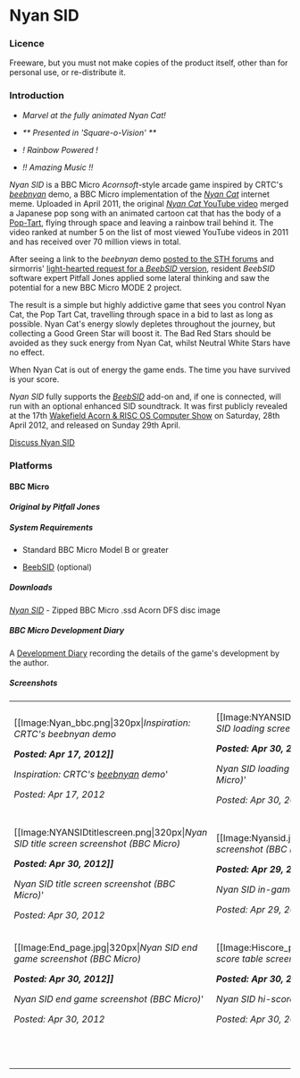 # Nyan SID

### Licence

Freeware, but you must not make copies of the product itself, other than for personal use, or re-distribute it.

### Introduction

-   *Marvel at the fully animated Nyan Cat!*
-   *\*\* Presented in 'Square-o-Vision' \*\**
-   *! Rainbow Powered !*
-   *!! Amazing Music !!*

*Nyan SID* is a BBC Micro *Acornsoft*-style arcade game inspired by CRTC's *[beebnyan](http://www.pouet.net/prod.php?which=57734)* demo, a BBC Micro implementation of the *[Nyan Cat](https://en.wikipedia.org/wiki/Nyan_Cat)* internet meme. Uploaded in April 2011, the original [*Nyan Cat* YouTube video](http://www.youtube.com/watch?v=QH2-TGUlwu4) merged a Japanese pop song with an animated cartoon cat that has the body of a [Pop-Tart](wikipedia:Pop-Tarts "wikilink"), flying through space and leaving a rainbow trail behind it. The video ranked at number 5 on the list of most viewed YouTube videos in 2011 and has received over 70 million views in total.

After seeing a link to the *beebnyan* demo [posted to the STH forums](http://stardot.org.uk/forums/viewtopic.php?f=2&t=4500) and sirmorris' [light-hearted request for a *BeebSID* version](http://stardot.org.uk/forums/viewtopic.php?p=40119#p40119), resident *BeebSID* software expert Pitfall Jones applied some lateral thinking and saw the potential for a new BBC Micro MODE 2 project.

The result is a simple but highly addictive game that sees you control Nyan Cat, the Pop Tart Cat, travelling through space in a bid to last as long as possible. Nyan Cat's energy slowly depletes throughout the journey, but collecting a Good Green Star will boost it. The Bad Red Stars should be avoided as they suck energy from Nyan Cat, whilst Neutral White Stars have no effect.

When Nyan Cat is out of energy the game ends. The time you have survived is your score.

*Nyan SID* fully supports the *[BeebSID](BeebSID "wikilink")* add-on and, if one is connected, will run with an optional enhanced SID soundtrack. It was first publicly revealed at the 17th [Wakefield Acorn & RISC OS Computer Show](http://www.wakefieldshow.org.uk/) on Saturday, 28th April 2012, and released on Sunday 29th April.

[Discuss Nyan SID](http://www.retrosoftware.co.uk/forum/viewforum.php?f=90)

### Platforms

#### BBC Micro

***Original by Pitfall Jones***

##### System Requirements

-   Standard BBC Micro Model B or greater
-   [BeebSID](BeebSID "wikilink") (optional)

##### Downloads

*[Nyan SID](http://stardot.org.uk/forums/download/file.php?id=3628)* - Zipped BBC Micro .ssd Acorn DFS disc image

##### BBC Micro Development Diary

A [Development Diary](NyanSIDBBCMicroDevDiary "wikilink") recording the details of the game's development by the author.

##### Screenshots

<table>
<tbody>
<tr class="odd">
<td><p>[[Image:Nyan_bbc.png|320px|<em>Inspiration: CRTC's beebnyan demo<strong><br />
<em>Posted: Apr 17, 2012</em>]]<br />
</strong>Inspiration: CRTC's <a href="http://www.pouet.net/prod.php?which=57734">beebnyan</a> demo</em>'<br />
<em>Posted: Apr 17, 2012</em></p></td>
<td><p>[[Image:NYANSIDloadingscreen.png|320px|<em>Nyan SID loading screen screenshot (BBC Micro)<strong><br />
<em>Posted: Apr 30, 2012</em>]]<br />
</strong>Nyan SID loading screen screenshot (BBC Micro)</em>'<br />
<em>Posted: Apr 30, 2012</em></p></td>
</tr>
<tr class="even">
<td><p>[[Image:NYANSIDtitlescreen.png|320px|<em>Nyan SID title screen screenshot (BBC Micro)<strong><br />
<em>Posted: Apr 30, 2012</em>]]<br />
</strong>Nyan SID title screen screenshot (BBC Micro)</em>'<br />
<em>Posted: Apr 30, 2012</em></p></td>
<td><p>[[Image:Nyansid.jpg|320px|<em>NYAN SID in-game screenshot (BBC Micro)<strong><br />
<em>Posted: Apr 29, 2012</em>]]<br />
</strong>Nyan SID in-game screenshot (BBC Micro)</em>'<br />
<em>Posted: Apr 29, 2012</em></p></td>
</tr>
<tr class="odd">
<td><p>[[Image:End_page.jpg|320px|<em>Nyan SID end game screenshot (BBC Micro)<strong><br />
<em>Posted: Apr 30, 2012</em>]]<br />
</strong>Nyan SID end game screenshot (BBC Micro)</em>'<br />
<em>Posted: Apr 30, 2012</em></p></td>
<td><p>[[Image:Hiscore_page.jpg|320px|<em>Nyan SID hi-score table screenshot (BBC Micro)<strong><br />
<em>Posted: Apr 30, 2012</em>]]<br />
</strong>Nyan SID hi-score table screenshot (BBC Micro)</em>'<br />
<em>Posted: Apr 30, 2012</em></p></td>
</tr>
<tr class="even">
<td><p><br />
</p></td>
</tr>
</tbody>
</table>


